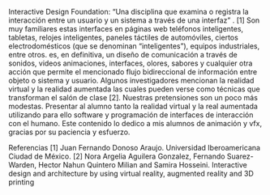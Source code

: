 Interactive Design Foundation: “Una disciplina que examina o registra la interacción entre un usuario y 
un sistema a través de una interfaz” .
[1] Son muy familiares estas interfaces en páginas web teléfonos inteligentes, tabletas, 
relojes inteligentes, paneles táctiles de automóviles, ciertos electrodomésticos (que se denominan “inteligentes”), 
equipos industriales, entre otros. es, en definitiva, un diseño de comunicación a través de sonidos, videos animaciones, 
interfaces, olores, sabores y cualquier otra acción que permite el mencionado flujo bidireccional de información 
entre objeto o sistema y usuario.
Algunos investigadores mencionan la realidad virtual y la realidad aumentada las cuales pueden verse como técnicas
que transforman el salón de clase [2].
Nuestras pretensiones son un poco más modestas. Presentar al alumno tanto la realidad virtual y la real aumentada
utilizando para ello software y programación de interfaces de interacción con el humano.
Este contenido lo dedico a mis alumnos de animación y vfx, gracias por su paciencia y esfuerzo.

Referencias
[1] Juan Fernando Donoso Araujo. Universidad Iberoamericana Ciudad de México.
[2] Nora Argelia Aguilera Gonzalez, Fernando Suarez-Warden, Hector Nahun Quintero Milian and Samira Hosseini. 
Interactive design and architecture by using virtual reality, augmented reality and 3D printing
